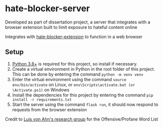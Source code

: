 # hate-blocker-server
Developed as part of dissertation project, a server that integrates with a browser extension built to limit exposure to hateful content online

Integrates with [hate-blocker-extension](https://github.com/j-ckal/hate-blocker-extension/) to function in a web browser

## Setup
1. [Python 3.8+](https://www.python.org/) is required for this project, so install if necessary.
2. Create a virtual environment in Python in the root folder of this project. This can be done by entering the command ```python -m venv venv```
3. Enter the virtual environment using the command ```source env/bin/activate``` on Linux, or ```env\Scripts\activate.bat (or \Activate.ps1)``` on Windows
4. Install the dependencies for this project by entering the command ```pip install -r requirements.txt```
5. Start the server using the command ```flask run```, it should now respond to requests from the browser extension

Credit to [Luis von Ahn's research group](https://www.cs.cmu.edu/~biglou/resources/) for the Offensive/Profane Word List